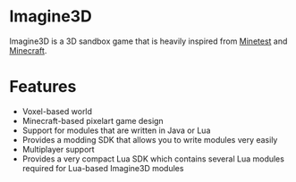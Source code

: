 
# Imagine3D
Imagine3D is a 3D sandbox game that is heavily inspired from [Minetest](https://minetest.net) and [Minecraft](https://minecraft.net).

# Features
- Voxel-based world
- Minecraft-based pixelart game design
- Support for modules that are written in Java or Lua
- Provides a modding SDK that allows you to write modules very easily
- Multiplayer support
- Provides a very compact Lua SDK which contains several Lua modules required for Lua-based Imagine3D modules
